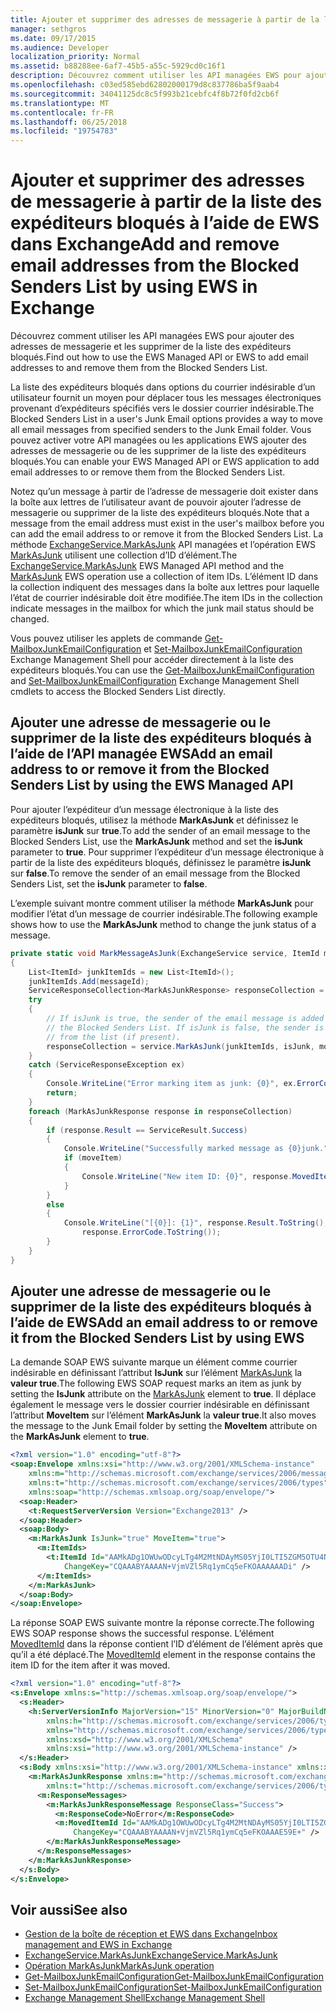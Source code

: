 ```yaml
---
title: Ajouter et supprimer des adresses de messagerie à partir de la liste des expéditeurs bloqués à l’aide de EWS dans Exchange
manager: sethgros
ms.date: 09/17/2015
ms.audience: Developer
localization_priority: Normal
ms.assetid: b88288ee-6af7-45b5-a55c-5929cd0c16f1
description: Découvrez comment utiliser les API managées EWS pour ajouter des adresses de messagerie et les supprimer de la liste des expéditeurs bloqués.
ms.openlocfilehash: c03ed585ebd62802000179d8c837786ba5f9aab4
ms.sourcegitcommit: 34041125dc8c5f993b21cebfc4f8b72f0fd2cb6f
ms.translationtype: MT
ms.contentlocale: fr-FR
ms.lasthandoff: 06/25/2018
ms.locfileid: "19754783"
---
```

# <a name="add-and-remove-email-addresses-from-the-blocked-senders-list-by-using-ews-in-exchange"></a><span data-ttu-id="960c3-103">Ajouter et supprimer des adresses de messagerie à partir de la liste des expéditeurs bloqués à l’aide de EWS dans Exchange</span><span class="sxs-lookup"><span data-stu-id="960c3-103">Add and remove email addresses from the Blocked Senders List by using EWS in Exchange</span></span>

<span data-ttu-id="960c3-104">Découvrez comment utiliser les API managées EWS pour ajouter des adresses de messagerie et les supprimer de la liste des expéditeurs bloqués.</span><span class="sxs-lookup"><span data-stu-id="960c3-104">Find out how to use the EWS Managed API or EWS to add email addresses to and remove them from the Blocked Senders List.</span></span>
  
<span data-ttu-id="960c3-105">La liste des expéditeurs bloqués dans options du courrier indésirable d’un utilisateur fournit un moyen pour déplacer tous les messages électroniques provenant d’expéditeurs spécifiés vers le dossier courrier indésirable.</span><span class="sxs-lookup"><span data-stu-id="960c3-105">The Blocked Senders List in a user's Junk Email options provides a way to move all email messages from specified senders to the Junk Email folder.</span></span> <span data-ttu-id="960c3-106">Vous pouvez activer votre API managées ou les applications EWS ajouter des adresses de messagerie ou de les supprimer de la liste des expéditeurs bloqués.</span><span class="sxs-lookup"><span data-stu-id="960c3-106">You can enable your EWS Managed API or EWS application to add email addresses to or remove them from the Blocked Senders List.</span></span>
  
<span data-ttu-id="960c3-107">Notez qu’un message à partir de l’adresse de messagerie doit exister dans la boîte aux lettres de l’utilisateur avant de pouvoir ajouter l’adresse de messagerie ou supprimer de la liste des expéditeurs bloqués.</span><span class="sxs-lookup"><span data-stu-id="960c3-107">Note that a message from the email address must exist in the user's mailbox before you can add the email address to or remove it from the Blocked Senders List.</span></span> <span data-ttu-id="960c3-108">La méthode [ExchangeService.MarkAsJunk](http://msdn.microsoft.com/en-us/library/microsoft.exchange.webservices.data.exchangeservice.markasjunk%28v=exchg.80%29.aspx) API managées et l’opération EWS [MarkAsJunk](http://msdn.microsoft.com/library/1f71f04d-56a9-4fee-a4e7-d1034438329e%28Office.15%29.aspx) utilisent une collection d’ID d’élément.</span><span class="sxs-lookup"><span data-stu-id="960c3-108">The [ExchangeService.MarkAsJunk](http://msdn.microsoft.com/en-us/library/microsoft.exchange.webservices.data.exchangeservice.markasjunk%28v=exchg.80%29.aspx) EWS Managed API method and the [MarkAsJunk](http://msdn.microsoft.com/library/1f71f04d-56a9-4fee-a4e7-d1034438329e%28Office.15%29.aspx) EWS operation use a collection of item IDs.</span></span> <span data-ttu-id="960c3-109">L’élément ID dans la collection indiquent des messages dans la boîte aux lettres pour laquelle l’état de courrier indésirable doit être modifiée.</span><span class="sxs-lookup"><span data-stu-id="960c3-109">The item IDs in the collection indicate messages in the mailbox for which the junk mail status should be changed.</span></span> 
  
<span data-ttu-id="960c3-110">Vous pouvez utiliser les applets de commande [Get-MailboxJunkEmailConfiguration](http://technet.microsoft.com/en-us/library/dd979784%28v=exchg.150%29.aspx) et [Set-MailboxJunkEmailConfiguration](http://technet.microsoft.com/en-us/library/dd979780%28v=exchg.150%29.aspx) Exchange Management Shell pour accéder directement à la liste des expéditeurs bloqués.</span><span class="sxs-lookup"><span data-stu-id="960c3-110">You can use the [Get-MailboxJunkEmailConfiguration](http://technet.microsoft.com/en-us/library/dd979784%28v=exchg.150%29.aspx) and [Set-MailboxJunkEmailConfiguration](http://technet.microsoft.com/en-us/library/dd979780%28v=exchg.150%29.aspx) Exchange Management Shell cmdlets to access the Blocked Senders List directly.</span></span> 
  
## <a name="add-an-email-address-to-or-remove-it-from-the-blocked-senders-list-by-using-the-ews-managed-api"></a><span data-ttu-id="960c3-111">Ajouter une adresse de messagerie ou le supprimer de la liste des expéditeurs bloqués à l’aide de l’API managée EWS</span><span class="sxs-lookup"><span data-stu-id="960c3-111">Add an email address to or remove it from the Blocked Senders List by using the EWS Managed API</span></span>
<span data-ttu-id="960c3-112"><a name="bk_AddRemoveEWSMA"> </a></span><span class="sxs-lookup"><span data-stu-id="960c3-112"></span></span>

<span data-ttu-id="960c3-113">Pour ajouter l’expéditeur d’un message électronique à la liste des expéditeurs bloqués, utilisez la méthode **MarkAsJunk** et définissez le paramètre **isJunk** sur **true**.</span><span class="sxs-lookup"><span data-stu-id="960c3-113">To add the sender of an email message to the Blocked Senders List, use the **MarkAsJunk** method and set the **isJunk** parameter to **true**.</span></span> <span data-ttu-id="960c3-114">Pour supprimer l’expéditeur d’un message électronique à partir de la liste des expéditeurs bloqués, définissez le paramètre **isJunk** sur **false**.</span><span class="sxs-lookup"><span data-stu-id="960c3-114">To remove the sender of an email message from the Blocked Senders List, set the **isJunk** parameter to **false**.</span></span>
  
<span data-ttu-id="960c3-115">L’exemple suivant montre comment utiliser la méthode **MarkAsJunk** pour modifier l’état d’un message de courrier indésirable.</span><span class="sxs-lookup"><span data-stu-id="960c3-115">The following example shows how to use the **MarkAsJunk** method to change the junk status of a message.</span></span> 
  
```cs
private static void MarkMessageAsJunk(ExchangeService service, ItemId messageId, bool isJunk, bool moveItem)
{
    List<ItemId> junkItemIds = new List<ItemId>();
    junkItemIds.Add(messageId);
    ServiceResponseCollection<MarkAsJunkResponse> responseCollection = null;
    try
    {
        // If isJunk is true, the sender of the email message is added to 
        // the Blocked Senders List. If isJunk is false, the sender is removed
        // from the list (if present).
        responseCollection = service.MarkAsJunk(junkItemIds, isJunk, moveItem);
    }
    catch (ServiceResponseException ex)
    {
        Console.WriteLine("Error marking item as junk: {0}", ex.ErrorCode);
        return;
    }
    foreach (MarkAsJunkResponse response in responseCollection)
    {
        if (response.Result == ServiceResult.Success)
        {
            Console.WriteLine("Successfully marked message as {0}junk.", isJunk ? "": "NOT ");
            if (moveItem)
            {
                Console.WriteLine("New item ID: {0}", response.MovedItemId.ToString());
            }
        }
        else
        {
            Console.WriteLine("[{0}]: {1}", response.Result.ToString(),
                response.ErrorCode.ToString());
        }
    }
}
```

## <a name="add-an-email-address-to-or-remove-it-from-the-blocked-senders-list-by-using-ews"></a><span data-ttu-id="960c3-116">Ajouter une adresse de messagerie ou le supprimer de la liste des expéditeurs bloqués à l’aide de EWS</span><span class="sxs-lookup"><span data-stu-id="960c3-116">Add an email address to or remove it from the Blocked Senders List by using EWS</span></span>
<span data-ttu-id="960c3-117"><a name="bk_AddRemoveEWS"> </a></span><span class="sxs-lookup"><span data-stu-id="960c3-117"></span></span>

<span data-ttu-id="960c3-118">La demande SOAP EWS suivante marque un élément comme courrier indésirable en définissant l’attribut **IsJunk** sur l’élément [MarkAsJunk](http://msdn.microsoft.com/library/f06bafc6-7ee3-4b2b-9fd1-7c51328f4729%28Office.15%29.aspx) la **valeur true**.</span><span class="sxs-lookup"><span data-stu-id="960c3-118">The following EWS SOAP request marks an item as junk by setting the **IsJunk** attribute on the [MarkAsJunk](http://msdn.microsoft.com/library/f06bafc6-7ee3-4b2b-9fd1-7c51328f4729%28Office.15%29.aspx) element to **true**.</span></span> <span data-ttu-id="960c3-119">Il déplace également le message vers le dossier courrier indésirable en définissant l’attribut **MoveItem** sur l’élément **MarkAsJunk** la **valeur true**.</span><span class="sxs-lookup"><span data-stu-id="960c3-119">It also moves the message to the Junk Email folder by setting the **MoveItem** attribute on the **MarkAsJunk** element to **true**.</span></span>
  
```XML
<?xml version="1.0" encoding="utf-8"?>
<soap:Envelope xmlns:xsi="http://www.w3.org/2001/XMLSchema-instance" 
    xmlns:m="http://schemas.microsoft.com/exchange/services/2006/messages" 
    xmlns:t="http://schemas.microsoft.com/exchange/services/2006/types" 
    xmlns:soap="http://schemas.xmlsoap.org/soap/envelope/">
  <soap:Header>
    <t:RequestServerVersion Version="Exchange2013" />
  </soap:Header>
  <soap:Body>
    <m:MarkAsJunk IsJunk="true" MoveItem="true">
      <m:ItemIds>
        <t:ItemId Id="AAMkADg1OWUwODcyLTg4M2MtNDAyMS05YjI0LTI5ZGM5OTU4Njk3YwBGAAAAAADPriAxh444TpHj2GoQxWQNBwAN+VjmVZl5Rq1ymCq5eFKOAAAAAAENAAAN+VjmVZl5Rq1ymCq5eFKOAAAAAAEuAAA=" 
            ChangeKey="CQAAABYAAAAN+VjmVZl5Rq1ymCq5eFKOAAAAAADi" />
      </m:ItemIds>
    </m:MarkAsJunk>
  </soap:Body>
</soap:Envelope>
```

<span data-ttu-id="960c3-120">La réponse SOAP EWS suivante montre la réponse correcte.</span><span class="sxs-lookup"><span data-stu-id="960c3-120">The following EWS SOAP response shows the successful response.</span></span> <span data-ttu-id="960c3-121">L’élément [MovedItemId](http://msdn.microsoft.com/library/7d5425ab-1e75-43d1-b801-802ff5139df6%28Office.15%29.aspx) dans la réponse contient l’ID d’élément de l’élément après que qu’il a été déplacé.</span><span class="sxs-lookup"><span data-stu-id="960c3-121">The [MovedItemId](http://msdn.microsoft.com/library/7d5425ab-1e75-43d1-b801-802ff5139df6%28Office.15%29.aspx) element in the response contains the item ID for the item after it was moved.</span></span> 
  
```XML
<?xml version="1.0" encoding="utf-8"?>
<s:Envelope xmlns:s="http://schemas.xmlsoap.org/soap/envelope/">
  <s:Header>
    <h:ServerVersionInfo MajorVersion="15" MinorVersion="0" MajorBuildNumber="712" MinorBuildNumber="22" Version="V2_3" 
        xmlns:h="http://schemas.microsoft.com/exchange/services/2006/types" 
        xmlns="http://schemas.microsoft.com/exchange/services/2006/types" 
        xmlns:xsd="http://www.w3.org/2001/XMLSchema" 
        xmlns:xsi="http://www.w3.org/2001/XMLSchema-instance" />
  </s:Header>
  <s:Body xmlns:xsi="http://www.w3.org/2001/XMLSchema-instance" xmlns:xsd="http://www.w3.org/2001/XMLSchema">
    <m:MarkAsJunkResponse xmlns:m="http://schemas.microsoft.com/exchange/services/2006/messages" 
        xmlns:t="http://schemas.microsoft.com/exchange/services/2006/types">
      <m:ResponseMessages>
        <m:MarkAsJunkResponseMessage ResponseClass="Success">
          <m:ResponseCode>NoError</m:ResponseCode>
          <m:MovedItemId Id="AAMkADg1OWUwODcyLTg4M2MtNDAyMS05YjI0LTI5ZGM5OTU4Njk3YwBGAAAAAADPriAxh444TpHj2GoQxWQNBwAN+VjmVZl5Rq1ymCq5eFKOAAAAAAEbAAAN+VjmVZl5Rq1ymCq5eFKOAAAE59DIAAA="
              ChangeKey="CQAAABYAAAAN+VjmVZl5Rq1ymCq5eFKOAAAE59E+" />
        </m:MarkAsJunkResponseMessage>
      </m:ResponseMessages>
    </m:MarkAsJunkResponse>
  </s:Body>
</s:Envelope>
```

## <a name="see-also"></a><span data-ttu-id="960c3-122">Voir aussi</span><span class="sxs-lookup"><span data-stu-id="960c3-122">See also</span></span>

- [<span data-ttu-id="960c3-123">Gestion de la boîte de réception et EWS dans Exchange</span><span class="sxs-lookup"><span data-stu-id="960c3-123">Inbox management and EWS in Exchange</span></span>](inbox-management-and-ews-in-exchange.md)   
- [<span data-ttu-id="960c3-124">ExchangeService.MarkAsJunk</span><span class="sxs-lookup"><span data-stu-id="960c3-124">ExchangeService.MarkAsJunk</span></span>](http://msdn.microsoft.com/en-us/library/microsoft.exchange.webservices.data.exchangeservice.markasjunk%28v=exchg.80%29.aspx)   
- [<span data-ttu-id="960c3-125">Opération MarkAsJunk</span><span class="sxs-lookup"><span data-stu-id="960c3-125">MarkAsJunk operation</span></span>](http://msdn.microsoft.com/library/1f71f04d-56a9-4fee-a4e7-d1034438329e%28Office.15%29.aspx)   
- [<span data-ttu-id="960c3-126">Get-MailboxJunkEmailConfiguration</span><span class="sxs-lookup"><span data-stu-id="960c3-126">Get-MailboxJunkEmailConfiguration</span></span>](http://technet.microsoft.com/en-us/library/dd979784%28v=exchg.150%29.aspx)   
- [<span data-ttu-id="960c3-127">Set-MailboxJunkEmailConfiguration</span><span class="sxs-lookup"><span data-stu-id="960c3-127">Set-MailboxJunkEmailConfiguration</span></span>](http://technet.microsoft.com/en-us/library/dd979780%28v=exchg.150%29.aspx) 
- [<span data-ttu-id="960c3-128">Exchange Management Shell</span><span class="sxs-lookup"><span data-stu-id="960c3-128">Exchange Management Shell</span></span>](../management/exchange-management-shell.md)
    

